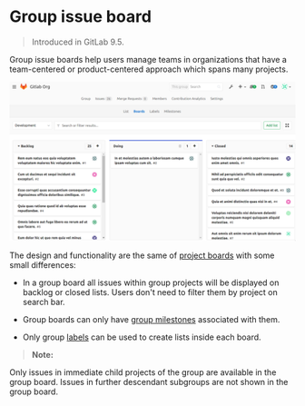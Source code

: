 # Group issue board

> Introduced in GitLab 9.5.

Group issue boards help users manage teams in organizations
that have a team-centered or product-centered approach which spans
many projects.

![Group Issue Board](img/group_issue_board.png)

The design and functionality are the same of [project boards](../project/issue_board.md) with some small differences:  

* In a group board all issues within group projects will be displayed 
on backlog or closed lists. Users don't need to filter them by project on search bar.

* Group boards can only have [group milestones](../project/milestones/index.md#creating-a-group-milestone) associated with them.

* Only group [labels](../project/labels.md) can be used to create lists inside each board.

>**Note:**

Only issues in immediate child projects of the group are available in the group board. Issues in further descendant subgroups are not shown in the group board.

